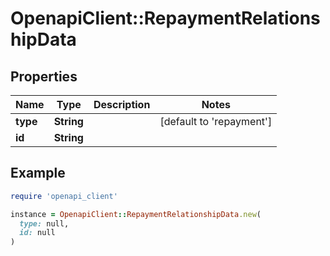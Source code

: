 # OpenapiClient::RepaymentRelationshipData

## Properties

| Name | Type | Description | Notes |
| ---- | ---- | ----------- | ----- |
| **type** | **String** |  | [default to &#39;repayment&#39;] |
| **id** | **String** |  |  |

## Example

```ruby
require 'openapi_client'

instance = OpenapiClient::RepaymentRelationshipData.new(
  type: null,
  id: null
)
```

